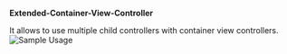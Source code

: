**Extended-Container-View-Controller**

It allows to use multiple child controllers with container view controllers.
![Sample Usage](https://github.com/away4m/Extended-Container-View-Controller/blob/master/Screen%20Shot%202014-10-20%20at%202.11.29%20AM.png)

